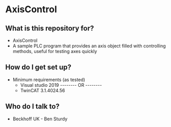 # AxisControl

## What is this repository for? ##

* AxisControl
* A sample PLC program that provides an axis object filled with controlling methods, useful for testing axes quickly

## How do I get set up? ##

+ Minimum requirements (as tested) 
	* Visual studio 2019
    -------- OR --------
    * TwinCAT 3.1.4024.56

## Who do I talk to? ##

* Beckhoff UK - Ben Sturdy